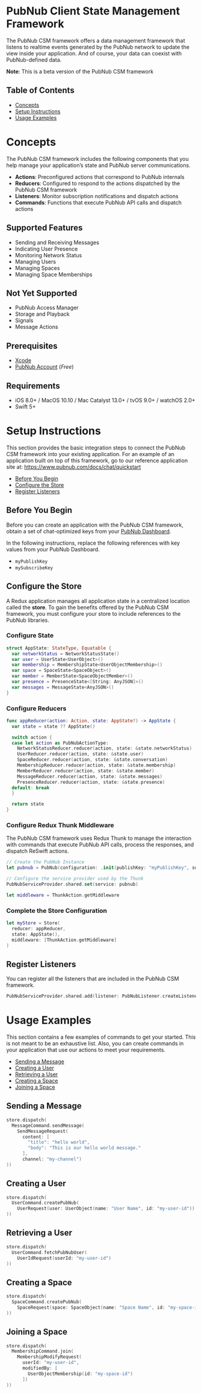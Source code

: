 # PubNub Client State Management Framework

The PubNub CSM framework offers a data management framework that listens to realtime events generated by the PubNub network
to update the view inside your application. And of course, your data can coexist with PubNub-defined data.

**Note**: This is a beta version of the PubNub CSM framework

## Table of Contents

- [Concepts](#concepts)
- [Setup Instructions](#setup-instructions)
- [Usage Examples](#usage-examples)

# Concepts

The PubNub CSM framework includes the following components that you help manage your application’s state and PubNub server communications.

- **Actions**: Preconfigured actions that correspond to PubNub internals
- **Reducers**: Configured to respond to the actions dispatched by the PubNub CSM framework
- **Listeners**: Monitor subscription notifications and dispatch actions
- **Commands**: Functions that execute PubNub API calls and dispatch actions

## Supported Features

- Sending and Receiving Messages
- Indicating User Presence
- Monitoring Network Status
- Managing Users
- Managing Spaces
- Managing Space Memberships

## Not Yet Supported

- PubNub Access Manager
- Storage and Playback
- Signals
- Message Actions

## Prerequisites

- [Xcode](https://developer.apple.com/xcode)
- [PubNub Account](#pubnub-account) (*Free*)

## Requirements
- iOS 8.0+ / MacOS 10.10 / Mac Catalyst 13.0+ / tvOS 9.0+ / watchOS 2.0+
- Swift 5+

# Setup Instructions

This section provides the basic integration steps to connect the PubNub CSM framework into your existing application. For an example
of an application built on top of this framework, go to our reference application site at: https://www.pubnub.com/docs/chat/quickstart

- [Before You Begin](#before-you-begin)
- [Configure the Store](#configure-the-store)
- [Register Listeners](#register-listeners)

## Before You Begin

Before you can create an application with the PubNub CSM framework, obtain a set of chat-optimized keys from your [PubNub Dashboard](https://dashboard.pubnub.com/).

In the following instructions, replace the following references with key values from your PubNub Dashboard.

- `myPublishKey`
- `mySubscribeKey`

## Configure the Store

A Redux application manages all application state in a centralized location called the **store**.
To gain the benefits offered by the PubNub CSM framework, you must configure your store to include references to the PubNub libraries.

### Configure State

```swift
struct AppState: StateType, Equatable {
  var networkStatus = NetworkStatusState()
  var user = UserState<UserObject>()
  var membership = MembershipState<UserObjectMembership>()
  var space = SpaceState<SpaceObject>()
  var member = MemberState<SpaceObjectMember>()
  var presence = PresenceState<[String: AnyJSON]>()
  var messages = MessageState<AnyJSON>()
}
```

### Configure Reducers

```swift
func appReducer(action: Action, state: AppState?) -> AppState {
  var state = state ?? AppState()

  switch action {
  case let action as PubNubActionType:
    NetworkStatusReducer.reducer(action, state: &state.networkStatus)
    UserReducer.reducer(action, state: &state.user)
    SpaceReducer.reducer(action, state: &state.conversation)
    MembershipReducer.reducer(action, state: &state.membership)
    MemberReducer.reducer(action, state: &state.member)
    MessageReducer.reducer(action, state: &state.messages)
    PresenceReducer.reducer(action, state: &state.presence)
  default: break
  }

  return state
}
```

### Configure Redux Thunk Middleware

The PubNub CSM framework uses Redux Thunk to manage the interaction with commands that execute PubNub API calls, process the responses, and dispatch ReSwift actions.

```swift
// Create the PubNub Instance
let pubnub = PubNub(configuration: .init(publishKey: "myPublishKey", subscribeKey: "mySubscribeKey"))

// Configure the service provider used by the Thunk
PubNubServiceProvider.shared.set(service: pubnub)

let middleware = ThunkAction.getMiddleware
```

### Complete the Store Configuration

```swift
let myStore = Store(
  reducer: appReducer,
  state: AppState(),
  middleware: [ThunkAction.getMiddleware]
)
```

## Register Listeners

You can register all the listeners that are included in the PubNub CSM framework.

```swift
PubNubServiceProvider.shared.add(listener: PubNubListener.createListener(dispatch: dispatch))
```

# Usage Examples

This section contains a few examples of commands to get your started. This is not meant to be an exhaustive list.
Also, you can create commands in your application that use our actions to meet your requirements.

- [Sending a Message](#sending-a-message)
- [Creating a User](#creating-a-user)
- [Retrieving a User](#retrieving-a-user)
- [Creating a Space](#creating-a-space)
- [Joining a Space](#joining-a-space)

## Sending a Message

```swift
store.dispatch(
  MessageCommand.sendMessage(
    SendMessageRequest(
      content: [
        "title": "hello world",
        "body": "This is our hello world message."
      ],
      channel: "my-channel")
))
```

## Creating a User

```swift
store.dispatch(
  UserCommand.createPubNub(
    UserRequest(user: UserObject(name: "User Name", id: "my-user-id"))
))
```

## Retrieving a User

```swift
store.dispatch(
  UserCommand.fetchPubNubUser(
    UserIdRequest(userId: "my-user-id")
))
```

## Creating a Space

```swift
store.dispatch(
  SpaceCommand.createPubNub(
    SpaceRequest(space: SpaceObject(name: "Space Name", id: "my-space-id"))
))
```

## Joining a Space

```swift
store.dispatch(
  MembershipCommand.join(
    MembershipModifyRequest(
      userId: "my-user-id",
      modifiedBy: [
        UserObjectMembership(id: "my-space-id")
      ])
))
```
